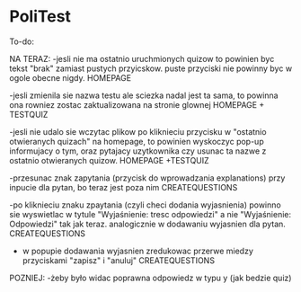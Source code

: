 # PoliTest
To-do:

NA TERAZ:
-jesli nie ma ostatnio uruchmionych quizow to powinien byc tekst "brak" zamiast pustych przyicskow. puste przyciski nie powinny byc w ogole obecne nigdy. HOMEPAGE

-jesli zmienila sie nazwa testu ale sciezka nadal jest ta sama, to powinna ona rowniez zostac zaktualizowana na stronie glownej HOMEPAGE + TESTQUIZ

-jesli nie udalo sie wczytac plikow po kliknieciu przycisku w "ostatnio otwieranych quizach" na homepage, to powinien wyskoczyc pop-up informujacy o tym, oraz pytajacy uzytkownika czy usunac ta nazwe z ostatnio otwieranych quizow. HOMEPAGE +TESTQUIZ

-przesunac znak zapytania (przycisk do wprowadzania explanations) przy inpucie dla pytan, bo teraz jest poza nim CREATEQUESTIONS

-po kliknieciu znaku zpaytania (czyli checi dodania wyjasnienia) powinno sie wyswietlac w tytule "Wyjaśnienie: tresc odpowiedzi" a nie "Wyjaśnienie: Odpowiedzi" tak jak teraz. analogicznie w dodawaniu wyjasnien dla pytan. CREATEQUESTIONS

- w popupie dodawania wyjasnien zredukowac przerwe miedzy przyciskami "zapisz" i "anuluj"  CREATEQUESTIONS

POZNIEJ:
-żeby było widac poprawna odpowiedz w typu y (jak bedzie quiz)
